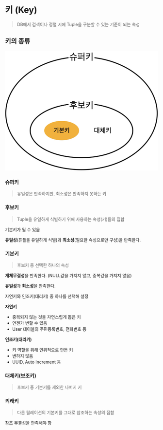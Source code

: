 # 키 (Key)

> DB에서 검색이나 정렬 시에 Tuple을 구분할 수 있는 기준이 되는 속성

## 키의 종류

![key.png](../resources/key.png)

### 슈퍼키

> 유일성은 만족하지만, 최소성은 만족하지 못하는 키

### 후보키

> Tuple을 유일하게 식별하기 위해 사용하는 속성(키)들의 집합

기본키가 될 수 있음

**유일성**(튜플을 유일하게 식별)과 **최소성**(필요한 속성으로만 구성)을 만족한다.

### 기본키

> 후보키 중 선택한 하나의 속성

**개체무결성**을 만족한다. (NULL값을 가지지 않고, 중복값을 가지지 않음)

**유일성**과 **최소성**을 만족한다.

자연키와 인조키(대리키) 중 하나를 선택해 설정

**자연키**

- 중복되지 않는 것을 자연스럽게 뽑은 키
- 언젠가 변할 수 있음
- User 테이블의 주민등록번호, 전화번호 등

**인조키(대리키)**

- 키 역할을 위해 인위적으로 만든 키
- 변하지 않음
- UUID, Auto Increment 등

### 대체키(보조키)

> 후보키 중 기본키를 제외한 나머지 키

### 외래키

> 다른 릴레이션의 기본키를 그대로 참조하는 속성의 집합

참조 무결성을 만족해야 함
